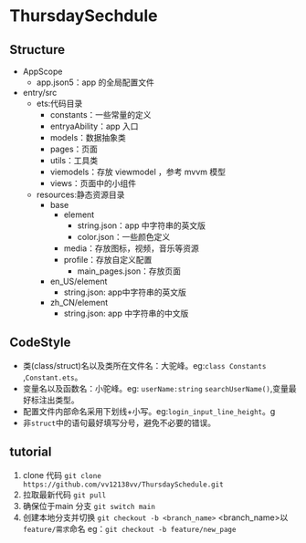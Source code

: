 
# ThursdaySechdule


## Structure
- AppScope
    - app.json5：app 的全局配置文件
- entry/src
    - ets:代码目录
        - constants：一些常量的定义
        - entryaAbility：app 入口
        - models：数据抽象类
        - pages：页面
        - utils：工具类
        - viemodels：存放 viewmodel ，参考 mvvm 模型
        - views：页面中的小组件
    - resources:静态资源目录
        - base
            - element
                - string.json：app 中字符串的英文版
                - color.json：一些颜色定义
            - media：存放图标，视频，音乐等资源
            - profile：存放自定义配置
                - main_pages.json：存放页面
        - en_US/element
            - string.json: app中字符串的英文版
        - zh_CN/element
            - string.json: app 中字符串的中文版

## CodeStyle
- 类(class/struct)名以及类所在文件名：大驼峰。eg:`class Constants` ,`Constant.ets`。
- 变量名以及函数名：小驼峰。eg: `userName:string` `searchUserName()`,变量最好标注出类型。
- 配置文件内部命名采用下划线+小写。eg:`login_input_line_height`。g
- 非`struct`中的语句最好填写分号，避免不必要的错误。
## tutorial
1. clone 代码
`git clone https://github.com/vv12138vv/ThursdaySchedule.git`
2. 拉取最新代码
`git pull`
3. 确保位于main 分支 
`git switch main`
4. 创建本地分支并切换
`git checkout -b <branch_name>`
<branch_name>以 `feature/需求`命名
eg：`git checkout -b feature/new_page`